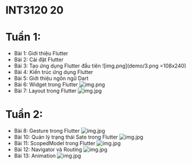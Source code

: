 # INT3120 20

# Tuần 1:

- Bài 1: Giới thiệu Flutter
- Bài 2: Cài đặt Flutter
- Bài 3: Tạo ứng dụng Flutter đầu tiên
  ![img.png](demo/3.png =108x240)
- Bài 4: Kiến trúc ứng dụng Flutter
- Bài 5: Giới thiệu ngôn ngữ Dart
- Bài 6: Widget trong Flutter
  ![img.png](demo/6.png)
- Bài 7: Layout trong Flutter
  ![img.jpg](demo/7.jpg)

# Tuần 2:

- Bài 8: Gesture trong Flutter
  ![img.jpg](demo/8_1.jpg)
- Bài 10: Quản lý trạng thái Sate trong Flutter
  ![img.jpg](demo/10.jpg)
- Bài 11: ScopedModel trong Flutter
  ![img.jpg](demo/11.jpg)
- Bài 12: Navigator và Routing
  ![img.jpg](demo/12_1.jpg)
- Bài 13: Animation
  ![img.jpg](demo/13.jpg)